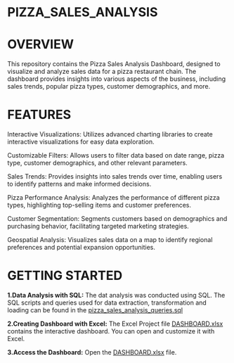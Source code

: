 # PIZZA_SALES_ANALYSIS

# OVERVIEW

This repository contains the Pizza Sales Analysis Dashboard, designed to visualize and analyze sales data for a pizza restaurant chain. The dashboard provides insights into various aspects of the business, including sales trends, popular pizza types, customer demographics, and more.

# FEATURES

Interactive Visualizations: Utilizes advanced charting libraries to create interactive visualizations for easy data exploration.

Customizable Filters: Allows users to filter data based on date range, pizza type, customer demographics, and other relevant parameters.

Sales Trends: Provides insights into sales trends over time, enabling users to identify patterns and make informed decisions.

Pizza Performance Analysis: Analyzes the performance of different pizza types, highlighting top-selling items and customer preferences.

Customer Segmentation: Segments customers based on demographics and purchasing behavior, facilitating targeted marketing strategies.

Geospatial Analysis: Visualizes sales data on a map to identify regional preferences and potential expansion opportunities.

# GETTING STARTED

**1.Data Analysis with SQL:**
    The dat analysis was conducted using SQL. The SQL scripts and queries used for data extraction, transformation and  loading can be found in the [pizza_sales_analysis_queries.sql](https://github.com/Deepika425/PIZZA_SALES_ANALYSIS/commit/eac35b038320e6fee9957f4e6f22418de1450407)

**2.Creating Dashboard with Excel:**
    The Excel Project file [DASHBOARD.xlsx](https://github.com/Deepika425/PIZZA_SALES_ANALYSIS/commit/ff5944792bd4d8aa3ea5ee51cd200bf910f75a03) contains the interactive dashboard. You can open and 
    customize it with Excel.
    
**3.Access the Dashboard:**
    Open the [DASHBOARD.xlsx](https://github.com/Deepika425/PIZZA_SALES_ANALYSIS/commit/ff5944792bd4d8aa3ea5ee51cd200bf910f75a03) file.





